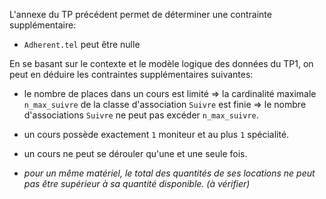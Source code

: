 L'annexe du TP précédent permet de déterminer une contrainte supplémentaire:
- `Adherent.tel` peut être nulle

En se basant sur le contexte et le modèle logique des données du TP1, on peut en déduire les contraintes supplémentaires suivantes:
- le nombre de places dans un cours est limité
    => la cardinalité maximale `n_max_suivre` de la classe d'association `Suivre` est finie
    => le nombre d'associations `Suivre` ne peut pas excéder `n_max_suivre`.

- un cours possède exactement `1` moniteur et au plus `1` spécialité.

- un cours ne peut se dérouler qu'une et une seule fois.

- *pour un même matériel, le total des quantités de ses locations ne peut pas être supérieur à sa quantité disponible. (à vérifier)*